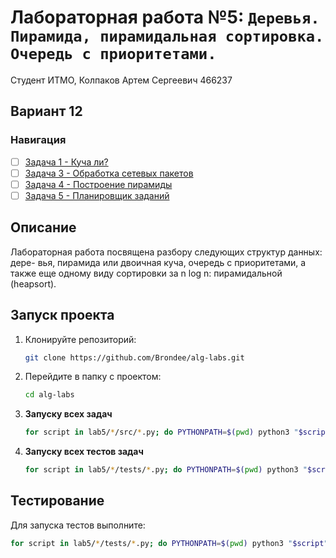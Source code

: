 # Лабораторная работа №5: `Деревья. Пирамида, пирамидальная сортировка. Очередь с приоритетами.`

Студент ИТМО, Колпаков Артем Сергеевич 466237

## Вариант 12

### Навигация

- [ ] [Задача 1 - Куча ли?](task1/)
- [ ] [Задача 3 - Обработка сетевых пакетов](task3/)
- [ ] [Задача 4 - Построение пирамиды](task4/)
- [ ] [Задача 5 - Планировщик заданий](task5/)

## Описание

Лабораторная работа посвящена разбору следующих структур данных: дере-
вья, пирамида или двоичная куча, очередь с приоритетами, а также еще одному
виду сортировки за n log n: пирамидальной (heapsort).

## Запуск проекта

1. Клонируйте репозиторий:
   ```bash
   git clone https://github.com/Brondee/alg-labs.git
   ```
2. Перейдите в папку с проектом:
   ```bash
   cd alg-labs
   ```
3. **Запуску всех задач**

   ```bash
   for script in lab5/*/src/*.py; do PYTHONPATH=$(pwd) python3 "$script"; done

   ```

4. **Запуску всех тестов задач**

   ```bash
   for script in lab5/*/tests/*.py; do PYTHONPATH=$(pwd) python3 "$script"; done

   ```

## Тестирование

Для запуска тестов выполните:

```bash
for script in lab5/*/tests/*.py; do PYTHONPATH=$(pwd) python3 "$script"; done

```
